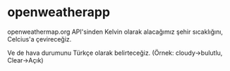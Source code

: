 # openweatherapp

openweathermap.org API'sinden Kelvin olarak alacağımız şehir sıcaklığını,
Celcius'a çevireceğiz.

Ve de hava durumunu Türkçe olarak belirteceğiz.
(Örnek: cloudy->bulutlu, Clear->Açık)
